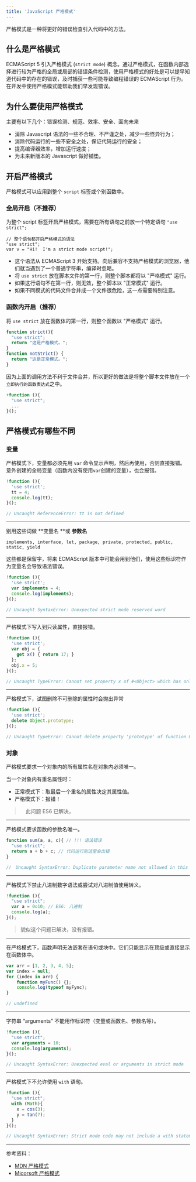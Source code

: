 ```yaml
---
title: 'JavaScript 严格模式'
---
```


严格模式是一种将更好的错误检查引入代码中的方法。

<!-- more -->

## 什么是严格模式

ECMAScript 5 引入严格模式 (`strict mode`) 概念。通过严格模式，在函数内部选择进行较为严格的全局或局部的错误条件检测，使用严格模式的好处是可以提早知道代码中的存在的错误，及时捕获一些可能导致编程错误的 ECMAScript 行为。在开发中使用严格模式能帮助我们早发现错误。

## 为什么要使用严格模式

主要有以下几个：错误检测、规范、效率、安全、面向未来

- 消除 Javascript 语法的一些不合理、不严谨之处，减少一些怪异行为；
- 消除代码运行的一些不安全之处，保证代码运行的安全；
- 提高编译器效率，增加运行速度；
- 为未来新版本的 Javascript 做好铺垫。

## 开启严格模式

严格模式可以应用到整个 `script` 标签或个别函数中。

### 全局开启（不推荐）

为整个 script 标签开启严格模式，需要在所有语句之前放一个特定语句 `"use strict";`

```
// 整个语句都开启严格模式的语法
"use strict";
var v = "Hi!  I'm a strict mode script!";
```

- 这个语法从 ECMAScript 3 开始支持。向后兼容不支持严格模式的浏览器，他们就当遇到了一个普通字符串，编译时忽略。
- 将 `use strict` 放在脚本文件的第一行，则整个脚本都将以 "严格模式" 运行。
- 如果这行语句不在第一行，则无效，整个脚本以 "正常模式" 运行。
- 如果不同模式的代码文件合并成一个文件很危险，这一点需要特别注意。

### 函数内开启（推荐）

将 `use strict` 放在函数体的第一行，则整个函数以 "严格模式" 运行。

```javascript
function strict(){
  "use strict";
  return "这是严格模式。";
}
function notStrict() {
  return "这是正常模式。";
}
```

因为上面的调用方法不利于文件合并，所以更好的做法是将整个脚本文件放在一个`立即执行的函数表达式`之中。

```javascript
+function (){
  "use strict";
  ...
}();
```

## 严格模式有哪些不同

### 变量

严格模式下，变量都必须先用 `var` 命令显示声明，然后再使用，否则直接报错。
意外创建的全局变量（函数内没有使用`var`创建的变量），也会报错。

```javascript
!function (){
  'use strict';
  tt = 4;
  console.log(tt);
}();

// Uncaught ReferenceError: tt is not defined
```

------------

别用这些词做 **变量名 **或 **参数名**
```
implements, interface, let, package, private, protected, public, static, yield
```
这些都是保留字，将来 ECMAScript 版本中可能会用到他们，使用这些标识符作为变量名会导致语法错误。
```javascript
!function (){
  'use strict';
  var implements = 4;
  console.log(implements);
}();

// Uncaught SyntaxError: Unexpected strict mode reserved word
```

------------

严格模式下写入到只读属性，直接报错。

```javascript
!function (){
  'use strict';
  var obj = {
    get x() { return 17; }
  };
  obj.x = 5;
}();

// Uncaught TypeError: Cannot set property x of #<Object> which has only a getter
```

------------

严格模式下，试图删除不可删除的属性时会抛出异常

```javascript
!function (){
  'use strict';
  delete Object.prototype;
}();

// Uncaught TypeError: Cannot delete property 'prototype' of function Object() { [native code] }
```

### 对象

严格模式要求一个对象内的所有属性名在对象内必须唯一。

当一个对象内有重名属性时：

- 正常模式下：取最后一个重名的属性决定其属性值。
- 严格模式下：报错！

>　此问题 ES6 已解决，

------------

严格模式要求函数的参数名唯一。

```javascript
function sum(a, a, c){ // !!! 语法错误
  "use strict";
  return a + b + c; // 代码运行到这里会出错
}

//　Uncaught SyntaxError: Duplicate parameter name not allowed in this context
```

------------

严格模式下禁止八进制数字语法或尝试对八进制值使用转义。

```javascript
!function (){
  "use strict";
  var a = 0o10; // ES6: 八进制
  console.log(a);
}();
```
> 貌似这个问题已解决，没有报错。

------------

在严格模式下，函数声明无法嵌套在语句或块中。它们只能显示在顶级或直接显示在函数体中。

```javascript
var arr = [1, 2, 3, 4, 5];
var index = null;
for (index in arr) {
    function myFunc() {};
    console.log(typeof myFync);
}

// undefined
```

------------

字符串 “arguments” 不能用作标识符（变量或函数名、参数名等）。

```javascript
!function (){
  "use strict";
  var arguments = 10;
  console.log(arguments);
}();

// Uncaught SyntaxError: Unexpected eval or arguments in strict mode
```

------------

严格模式下不允许使用 `with` 语句。
```javascript
!function (){
  "use strict";
  with (Math){
    x = cos(3);
    y = tan(7);
  }
}();

// Uncaught SyntaxError: Strict mode code may not include a with statement
```

--------------

参考资料：

- [MDN 严格模式](https://developer.mozilla.org/zh-CN/docs/Web/JavaScript/Reference/Strict_mode)
- [Micorsoft 严格模式](https://msdn.microsoft.com/zh-cn/library/br230269%28v=vs.94%29.aspx)

<Valine></Valine>
